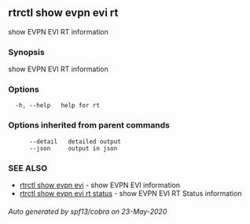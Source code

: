## rtrctl show evpn evi rt

show EVPN EVI RT information

### Synopsis


show EVPN EVI RT information

### Options

```
  -h, --help   help for rt
```

### Options inherited from parent commands

```
      --detail   detailed output
      --json     output in json
```

### SEE ALSO
* [rtrctl show evpn evi](rtrctl_show_evpn_evi.md)	 - show EVPN EVI information
* [rtrctl show evpn evi rt status](rtrctl_show_evpn_evi_rt_status.md)	 - show EVPN EVI RT Status information

###### Auto generated by spf13/cobra on 23-May-2020
